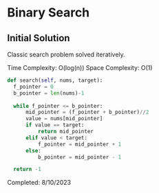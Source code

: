 # Binary Search

## Initial Solution

Classic search problem solved iteratively.

Time Complexity: O(log(n))
Space Complexity: O(1)

```python
def search(self, nums, target):
  f_pointer = 0
  b_pointer = len(nums)-1
  
  while f_pointer <= b_pointer:
      mid_pointer = (f_pointer + b_pointer)//2
      value = nums[mid_pointer]
      if value == target:
          return mid_pointer
      elif value < target:
          f_pointer = mid_pointer + 1
      else:
          b_pointer = mid_pointer - 1

  return -1
```

Completed: 8/10/2023
